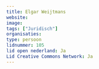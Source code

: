 ```yaml
---
title: Elgar Weijtmans
website: 
image: 
tags: ["Juridisch"]
organisaties:
type: persoon
lidnummer: 105
lid open nederland: Ja
Lid Creative Commons Network: Ja
---
```


